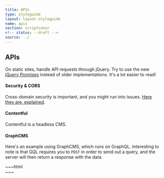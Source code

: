 ```yaml
---
title: APIs
type: styleguide
layout: layout-styleguide
name: apis
section: scriptcoeur
<!-- status: --draft -->
source: ../
---
```


<main markdown="1">


## APIs

On static sites, handle API requests through jQuery. Try to use the new [jQuery Promises](http://api.jquery.com/jquery.ajax/) instead of older implementations. It's a lot easier to read!

#### Security & CORS

Cross-domain security is important, and you might run into issues. [Here they are, explained](http://restlet.com/company/blog/2015/12/15/understanding-and-using-cors/).

#### Contentful

Contentful is a headless CMS.




#### GraphCMS

Here's an example using GraphCMS, which runs on GraphQL. Interesting to note is that GQL requires you to `POST` in order to send out a query, and the server will then return a response with the data. 

<div class="_styleguide-example">

  <div class="graphcms-response"></div>
  <script>
    // ATLX graphCMS example
    // needs to POST in order for query to work

    var auth = "bearer eyJ0eXAiOiJKV1QiLCJhbGciOiJIUzI1NiJ9.eyJpYXQiOjE1MDkwNTAxOTYsImNsaWVudElkIjoiY2l2Z29zNmNqMDE5MjAxODRucDAxZGRkMiIsInByb2plY3RJZCI6ImNqOThxbzJhbjZibmQwMTM2NG84ZnY0bDYiLCJwZXJtYW5lbnRBdXRoVG9rZW5JZCI6ImNqOTh4aXZ0ZTY5dzcwMTM1Nmh5czFjYnAifQ.okRpZjh4NtZBZbGpx9DheIqODVGs8OLhFlq8ZkeBfFk";

    var request = $.ajax({
      type: 'POST', //'GET',
      dataType: 'json',
      contentType: 'application/json',
      headers: {
        "authorization": auth,
      },
      data: '{"query": "query {allEvents {title}}"}',
      url: "https://api.graphcms.com/simple/v1/atlx",
      beforeSend: function( xhr ) {
        $('.graphcms-response').html('loading data...')
      }
    });

    request.done(function( data ) {
      console.log( "Done:", data);
      $('.graphcms-response').html(JSON.stringify(data));
    });

    request.fail(function( jqXHR, textStatus, errorThrown ) {
      console.log( "Fail:", jqXHR, textStatus, errorThrown);
    });

    request.always(function( data, textStatus, errorThrown ) {
      console.log( "Always:", data), textStatus, errorThrown;
    });

  </script>
</div>
~~~html
<div class="graphcms-response"></div>
<script>
  // ATLX graphCMS example
  // needs to POST in order for query to work

  var auth = "bearer eyJ0eXAiOiJKV1QiLCJhbGciOiJIUzI1NiJ9.eyJpYXQiOjE1MDkwNTAxOTYsImNsaWVudElkIjoiY2l2Z29zNmNqMDE5MjAxODRucDAxZGRkMiIsInByb2plY3RJZCI6ImNqOThxbzJhbjZibmQwMTM2NG84ZnY0bDYiLCJwZXJtYW5lbnRBdXRoVG9rZW5JZCI6ImNqOTh4aXZ0ZTY5dzcwMTM1Nmh5czFjYnAifQ.okRpZjh4NtZBZbGpx9DheIqODVGs8OLhFlq8ZkeBfFk";

  var request = $.ajax({
    type: 'POST', //'GET',
    dataType: 'json',
    contentType: 'application/json',
    headers: {
      "authorization": auth,
    },
    data: '{"query": "query {allEvents {title}}"}',
    url: "https://api.graphcms.com/simple/v1/atlx",
    beforeSend: function( xhr ) {
      $('.graphcms-response').html('loading data...')
    }
  });

  request.done(function( data ) {
    console.log( "Done:", data);
    $('.graphcms-response').html(JSON.stringify(data));
  });

  request.fail(function( jqXHR, textStatus, errorThrown ) {
    console.log( "Fail:", jqXHR, textStatus, errorThrown);
  });

  request.always(function( data, textStatus, errorThrown ) {
    console.log( "Always:", data), textStatus, errorThrown;
  });

</script>
~~~
<!-- 
  curl -H "Authorization: bearer eyJ0eXAiOiJKV1QiLCJhbGciOiJIUzI1NiJ9.eyJpYXQiOjE1MDkwNTAxOTYsImNsaWVudElkIjoiY2l2Z29zNmNqMDE5MjAxODRucDAxZGRkMiIsInByb2plY3RJZCI6ImNqOThxbzJhbjZibmQwMTM2NG84ZnY0bDYiLCJwZXJtYW5lbnRBdXRoVG9rZW5JZCI6ImNqOTh4aXZ0ZTY5dzcwMTM1Nmh5czFjYnAifQ.okRpZjh4NtZBZbGpx9DheIqODVGs8OLhFlq8ZkeBfFk" -H 'content-type: application/json' -X POST -d '
  {
   "query": "query {allRecords {title}}"
  }
  ' https://api.graphcms.com/simple/v1/ciz189ut5j9wl0185r42lvfzp


  curl -H 'content-type: application/json' -X POST -d '
  {
   "query": "query {allRecords {title}}"
  }
  ' https://api.graphcms.com/simple/v1/ciz189ut5j9wl0185r42lvfzp



  curl -H 'content-type: application/json' -X POST -d '
  {"query": "query {allEvents {title}}"}
  ' https://api.graphcms.com/simple/v1/atlx
 -->

</main>